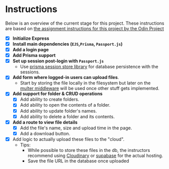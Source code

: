 # Instructions 

Below is an overview of the current stage for this project. These instructions are based on [the assignment instructions for this project by the Odin Project](https://www.theodinproject.com/lessons/nodejs-file-uploader#project-solution)

- [x] **Initialize Express** 
- [x] **Install main dependencies (`EJS`,`Prisma`, `Passport.js`)**
- [x] **Add a login page**
- [x] **Add Prisma support**
- [x] **Set up session post-login with `Passport.js`**
  - Use [prisma session store library](https://github.com/kleydon/prisma-session-store#readme) for database persistence with the sessions. 
- [x] **Add form where logged-in users can upload files**.
  - Start by storing the file locally in the filesystem but later on the [multer middleware](https://github.com/expressjs/multer) will be used once other stuff gets implemented.
- [x] **Add support for folder & CRUD operations**
  - [x] Add ability to create folders. 
  - [x] Add ability to open the contents of a folder.
  - [x] Add ability to update folder's names.
  - [x] Add ability to delete a folder and its contents. 
- [x] **Add a route to view file details** 
  - [x] Add the file's name, size and upload time in the page.
  - [x] Add a download button.
- [x] Add logic to actually upload these files to the "cloud". 
  - Tips:
    - While possible to store these files in the db, the instructors recommend using [Cloudinary](https://cloudinary.com/) or [supabase](https://supabase.com/docs/guides/storage) for the actual hosting.
    - Save the file URL in the database once uploaded